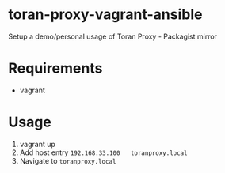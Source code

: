 # toran-proxy-vagrant-ansible

Setup a demo/personal usage of Toran Proxy - Packagist mirror

# Requirements

* vagrant

# Usage

1. vagrant up
2. Add host entry `192.168.33.100	toranproxy.local`
3. Navigate to `toranproxy.local`
